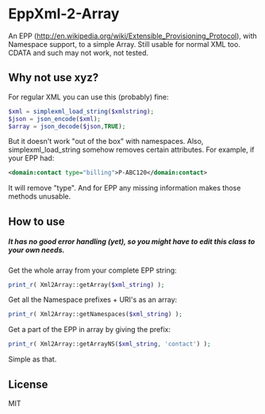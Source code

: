 EppXml-2-Array
==============

An EPP (http://en.wikipedia.org/wiki/Extensible_Provisioning_Protocol), with Namespace support, to a simple Array.
Still usable for normal XML too. CDATA and such may not work, not tested.

Why not use xyz?
----

For regular XML you can use this (probably) fine:
```php
$xml = simplexml_load_string($xmlstring);
$json = json_encode($xml);
$array = json_decode($json,TRUE);
```
But it doesn't work "out of the box" with namespaces.
Also, simplexml_load_string somehow removes certain attributes.
For example, if your EPP had:
```xml
<domain:contact type="billing">P-ABC120</domain:contact>
```
It will remove "type". And for EPP any missing information makes those methods unusable.


How to use
----
##### It has no good error handling (yet), so you might have to edit this class to your own needs.

Get the whole array from your complete EPP string:
```php
print_r( Xml2Array::getArray($xml_string) );
```
Get all the Namespace prefixes + URI's as an array:
```php
print_r( Xml2Array::getNamespaces($xml_string) );
```
Get a part of the EPP in array by giving the prefix:
```php
print_r( Xml2Array::getArrayNS($xml_string, 'contact') );
```
Simple as that.

License
----
MIT
